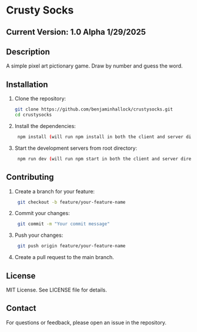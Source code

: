 # Crusty Socks

## Current Version: 1.0 Alpha 1/29/2025

## Description

A simple pixel art pictionary game. Draw by number and guess the word.

## Installation

1. Clone the repository:
   ```bash
   git clone https://github.com/benjaminhallock/crustysocks.git
   cd crustysocks
   ```
2. Install the dependencies:
   ```bash
    npm install (will run npm install in both the client and server directories)
   ```
3. Start the development servers from root directory:
   ```bash
    npm run dev (will run npm start in both the client and server directories)
   ```

## Contributing

1. Create a branch for your feature:
   ```bash
    git checkout -b feature/your-feature-name
   ```
2. Commit your changes:
   ```bash
    git commit -m "Your commit message"
   ```
3. Push your changes:
   ```bash
    git push origin feature/your-feature-name
   ```
4. Create a pull request to the main branch.

## License

MIT License. See LICENSE file for details.

## Contact

For questions or feedback, please open an issue in the repository.
